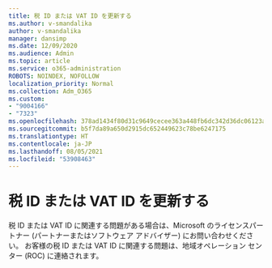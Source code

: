 ```yaml
---
title: 税 ID または VAT ID を更新する
ms.author: v-smandalika
author: v-smandalika
manager: dansimp
ms.date: 12/09/2020
ms.audience: Admin
ms.topic: article
ms.service: o365-administration
ROBOTS: NOINDEX, NOFOLLOW
localization_priority: Normal
ms.collection: Adm_O365
ms.custom:
- "9004166"
- "7323"
ms.openlocfilehash: 378ad1434f80d31c9649cecee363a448fb6dc342d36dc06123a59bacfd9d73f0
ms.sourcegitcommit: b5f7da89a650d2915dc652449623c78be6247175
ms.translationtype: HT
ms.contentlocale: ja-JP
ms.lasthandoff: 08/05/2021
ms.locfileid: "53908463"
---
```

# <a name="update-taxvat-id"></a>税 ID または VAT ID を更新する

税 ID または VAT ID に関連する問題がある場合は、Microsoft のライセンスパートナー (パートナーまたはソフトウェア アドバイザー) にお問い合わせください。 お客様の税 ID または VAT ID に関連する問題は、地域オペレーション センター (ROC) に連絡されます。 
